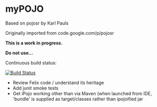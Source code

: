 # myPOJO

Based on pojosr by Karl Pauls

Originally imported from code.google.com/p/pojosr

**This is a work in progress.**

**Do not use...**

Continuous build status:

[![Build Status](https://travis-ci.org/donald-w/mypojo.svg?branch=master)](https://travis-ci.org/donald-w/mypojo)

* Review Felix code / understand its heritage
* Add junit smoke tests
* Get iPojo working other than via Maven (when launched from IDE, 'bundle' is supplied as target/classes rather than ipojoified jar

